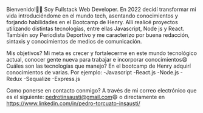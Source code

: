 
Bienvenido!👋👋 Soy Fullstack Web Developer. En 2022 decidí transformar mi vida introduciéndome en el mundo tech, asentando conocimientos y forjando habilidades en el Bootcamp de Henry. Allí realicé proyectos utilizando distintas tecnologías, entre ellas Javascript, Node js y React. También soy Periodista Deportivo y me caracterizo por buena redacción, sintaxis y conocimientos de medios de comunicación.

Mis objetivos? Mi meta es crecer y fortalecerme en este mundo tecnológico actual, conocer gente nueva para trabajar e incorporar conocimientos😄
Cuáles son las tecnologías que manejo? En el bootcamp de Henry adquirí conocimientos de varias. 
Por ejemplo:
-Javascript 
-React.js 
-Node.js 
-Redux 
-Sequalize 
-Express.js


Como ponerse en contacto conmigo? A través de mi correo electrónico que es el siguiente: pedrotinsausti@gmail.com😄 o  directamente en https://www.linkedin.com/in/pedro-torcuato-insausti/
